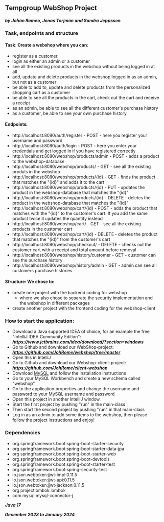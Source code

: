 ## Tempgroup WebShop Project
##### by Johan Romeo, Jonas Torjman and Sandra Jeppsson

### Task, endpoints and structure
#### Task: Create a webshop where you can:
- register as a customer.
- login as either an admin or a customer
- see all the existing products in the webshop without being logged in at all
- add, update and delete products in the webshop logged in as an admin, but not as a customer
- be able to add to, update and delete products from the personalized shopping cart as a customer
- be able to see all the products in the cart, check out the cart and receive a receipt
- as an admin, be able to see all the different customer's purchase history
- as a customer, be able to see your own purchase history

#### Endpoints:

- http://localhost:8080/auth/register - POST - here you register your username and password
- http://localhost:8080/auth/login - POST - here you enter your credentials and get logged in if you have registered correctly
- http://localhost:8080/webshop/products/admin - POST - adds a product to the webshop-database
- http://localhost:8080/webshop/products/ - GET - see all the existing produts in the webshop
- http://localhost:8080/webshop/products/{id} - GET - finds the product that matches the "{id}" and adds it to the cart
- http://localhost:8080/webshop/products/{id} - PUT - updates the product in the webshop-database that matches the "{id}"
- http://localhost:8080/webshop/products/{id} - DELETE - deletes the product in the webshop-database that matches the "{id}"
- http://localhost:8080/webshop/cart/{id} - POST - adds the product that matches with the "{id}" to the customer's cart. If you add the same product twice it updates the quantity instead
- http://localhost:8080/webshop/cart/ - GET - see all the existing products in the customer cart
- http://localhost:8080/webshop/cart/{id} - DELETE - deletes the product that matches the "{id}" from the customer's cart
- http://localhost:8080/webshop/checkout/ - DELETE - checks out the customer cart with a receipt and total amount before removal
- http://localhost:8080/webshop/history/customer - GET - customer can see the purchase history
- http://localhost:8080/webshop/history/admin - GET - admin can see all customers purchase histories


#### Structure: We chose to:
- create one project with the backend coding for webshop
    - where we also chose to separate the security implementation and the webshop in different packages
- create another project with the frontend coding for the webshop-client


### How to start the application:
- Download a Java supported IDEA of choice, for an example the free "IntelliJ IDEA Community Edition":
  ***https://www.jetbrains.com/idea/download/?section=windows***
- Go to Github and download our WebShop-project:
  ***https://github.com/JohRome/webshop/tree/master***
- Open this in IntelliJ
- Go to Github and download our Webshop-client-project:
  ***https://github.com/JohRome/client-webshop***
- Download [MySQL](https://dev.mysql.com/downloads/installer/) and follow the installation instructions
- Go to your MySQL Workbench and create a new schema called "webshop"
- Go to the application.properties and change the username and password to your MySQL username and password
- Open this project in another IntelliJ window.
- Start the first project by pushing "run" in the main-class
- Then start the second project by pushing "run" in that main-class
- Log in as an admin to add some items to the webshop, then please follow the project instructions and enjoy!

### Dependencies
- org.springframework.boot:spring-boot-starter-security
- org.springframework.boot:spring-boot-starter-data-jpa
- org.springframework.boot:spring-boot-starter-web
- org.springframework.boot:spring-boot-devtools
- org.springframework.boot:spring-boot-starter-test
- org.springframework.boot:spring-security-test
- io.json.webtoken:jjwt-impl:0.11.5
- io.json.webtoken:jjwt-api:0.11.5
- io.json.webtoken:jjwt-jackson:0.11.5
- org.projectlombok:lombok
- com.mysql:mysql-connector-j

***Java 17***

***December 2023 to January 2024***
